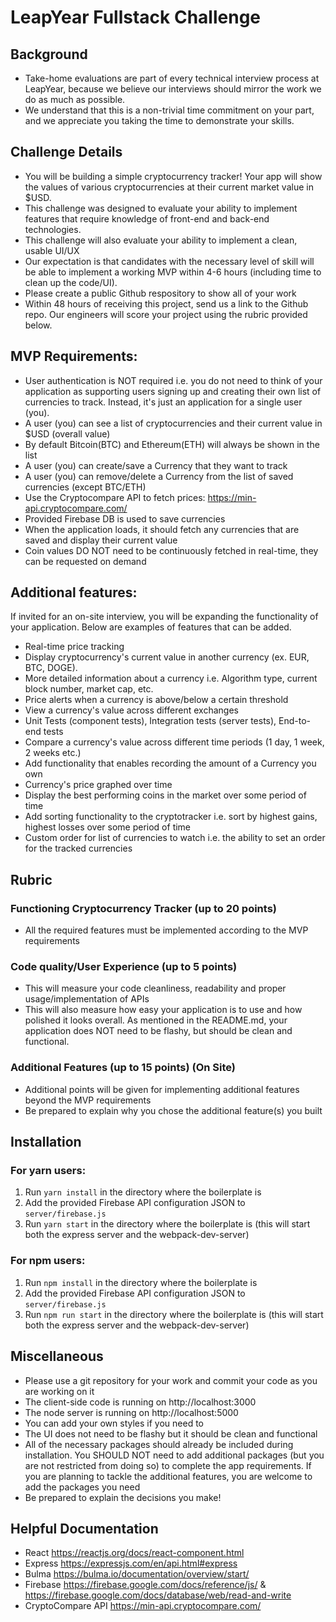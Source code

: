 # LeapYear Fullstack Challenge
## Background
* Take-home evaluations are part of every technical interview process at LeapYear, because we believe our interviews should mirror the work we do as much as possible. 
* We understand that this is a non-trivial time commitment on your part, and we appreciate you taking the time to demonstrate your skills. 

## Challenge Details
* You will be building a simple cryptocurrency tracker! Your app will show the values of various cryptocurrencies at their current market value in $USD.
* This challenge was designed to evaluate your ability to implement features that require knowledge of front-end and back-end technologies.
* This challenge will also evaluate your ability to implement a clean, usable UI/UX
* Our expectation is that candidates with the necessary level of skill will be able to implement a working MVP within 4-6 hours (including time to clean up the code/UI).
* Please create a public Github respository to show all of your work
* Within 48 hours of receiving this project, send us a link to the Github repo. Our engineers will score your project using the rubric provided below. 

## MVP Requirements:
* User authentication is NOT required i.e. you do not need to think of your application as supporting users signing up and creating their own list of currencies to track. Instead, it's just an application for a single user (you). 
* A user (you) can see a list of cryptocurrencies and their current value in $USD (overall value)
* By default Bitcoin(BTC) and Ethereum(ETH) will always be shown in the list
* A user (you) can create/save a Currency that they want to track
* A user (you) can remove/delete a Currency from the list of saved currencies (except BTC/ETH)
* Use the Cryptocompare API to fetch prices: https://min-api.cryptocompare.com/
* Provided Firebase DB is used to save currencies
* When the application loads, it should fetch any currencies that are saved and display their current value
* Coin values DO NOT need to be continuously fetched in real-time, they can be requested on demand

## Additional features:
If invited for an on-site interview, you will be expanding the functionality of your application. Below are examples of features that can be added.

* Real-time price tracking
* Display cryptocurrency's current value in another currency (ex. EUR, BTC, DOGE).
* More detailed information about a currency i.e. Algorithm type, current block number, market cap, etc.
* Price alerts when a currency is above/below a certain threshold
* View a currency's value across different exchanges
* Unit Tests (component tests), Integration tests (server tests), End-to-end tests
* Compare a currency's value across different time periods (1 day, 1 week, 2 weeks etc.)
* Add functionality that enables recording the amount of a Currency you own
* Currency's price graphed over time
* Display the best performing coins in the market over some period of time
* Add sorting functionality to the cryptotracker i.e. sort by highest gains, highest losses over some period of time
* Custom order for list of currencies to watch i.e. the ability to set an order for the tracked currencies

## Rubric
### Functioning Cryptocurrency Tracker (up to 20 points)
* All the required features must be implemented according to the MVP requirements

### Code quality/User Experience (up to 5 points)
* This will measure your code cleanliness, readability and proper usage/implementation of APIs
* This will also measure how easy your application is to use and how polished it looks overall. As mentioned in the README.md, your application does NOT need to be flashy, but should be clean and functional. 

### Additional Features (up to 15 points) (On Site)
* Additional points will be given for implementing additional features beyond the MVP requirements
* Be prepared to explain why you chose the additional feature(s) you built

## Installation
### For yarn users:
1. Run `yarn install` in the directory where the boilerplate is
2. Add the provided Firebase API configuration JSON to `server/firebase.js`
3. Run `yarn start` in the directory where the boilerplate is (this will start both the express server and the webpack-dev-server)

### For npm users:
1. Run `npm install` in the directory where the boilerplate is
2. Add the provided Firebase API configuration JSON to `server/firebase.js`
3. Run `npm run start` in the directory where the boilerplate is (this will start both the express server and the webpack-dev-server)

## Miscellaneous
* Please use a git repository for your work and commit your code as you are working on it
* The client-side code is running on http://localhost:3000
* The node server is running on http://localhost:5000
* You can add your own styles if you need to
* The UI does not need to be flashy but it should be clean and functional
* All of the necessary packages should already be included during installation. You SHOULD NOT need to add additional packages (but you are not restricted from doing so) to complete the app requirements. If you are planning to tackle the additional features, you are welcome to add the packages you need
* Be prepared to explain the decisions you make!

## Helpful Documentation
* React https://reactjs.org/docs/react-component.html
* Express https://expressjs.com/en/api.html#express
* Bulma https://bulma.io/documentation/overview/start/
* Firebase https://firebase.google.com/docs/reference/js/ & https://firebase.google.com/docs/database/web/read-and-write
* CryptoCompare API https://min-api.cryptocompare.com/
